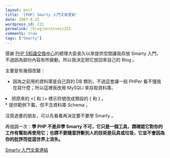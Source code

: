 ```yaml
---
layout: post
title: '[PHP] Smarty 入門文章更新'
date: 2007-8-15
wordpress_id: 221
permalink: /blog/archives/221
comments: true
tags: ["Smarty"]
---
```


感謝 [PHP 5知識交換中心](http://www.php5.idv.tw/)的總理大臣長久以來提供空間讓我存放 Smarty 入門，不過因為部份內容有所變動，所以我決定把它放回來自己的 Blog 。

主要是有幾個改變：

* 因為之前用的資料庫是自己寫的 DB 類別，不過這會讓一般 PHPer 看不懂我在寫什麼；所以這裡我改用 MySQLi 來存取資料庫。
<li>把原來的 <{ 和 }> 標示符號改成預設的 { 和 } 。</li>
* 提供範例下載，但不含資料庫 Schema 。 


沒買過書的朋友，可以先看看再決定要不要學 Smarty 。

再強調一次：<strong>學 PHP 不是非學 Smarty 不可，它只是一個工具，請確認它對你的工作有幫助再使用它；也請不要隨意評斷別人的技術是玩具或垃圾，它並不會因為你的批評而從這世界上消失。</strong> 

[Smarty 入門文章連結](http://www.jaceju.net/blog/archives/23) 
